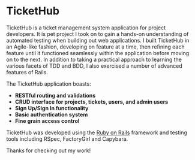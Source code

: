 # TicketHub 

TicketHub is a ticket management system application for project developers. It is pet project I took on to gain a hands-on understanding of automated testing when building out web applications. I built TicketHub in an Agile-like fashion, developing on feature at a time, then refining each feature until it functioned seamlessly within the application before moving on to the next. In addition to taking a practical approach to learning the various facets of TDD and BDD, I also exercised a number of advanced features of Rails.  


The TicketHub application boasts:
* **RESTful routing and validations** 
* **CRUD interface for projects, tickets, users, and admin users** 
* **Sign Up/Sign In functionality** 
* **Basic authentication system** 
* **Fine grain access control** 

TicketHub was developed using the [Ruby on Rails](http://rubyonrails.org/) framework and testing tools including RSpec, FactoryGirl and Capybara.

Thanks for checking out my work! 